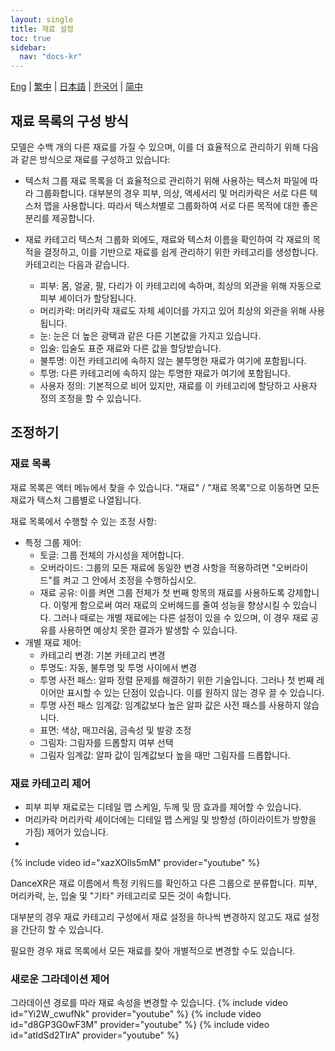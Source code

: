 ```yaml
---
layout: single
title: 재료 설정
toc: true
sidebar:
  nav: "docs-kr"
---
```

[Eng](/dancexr/features/material_settings) | [繁中](/tw/dancexr/features/material_settings) | [日本語](/jp/dancexr/features/material_settings) | [한국어](/kr/dancexr/features/material_settings) | [简中](/zh/dancexr/features/material_settings)


## 재료 목록의 구성 방식

모델은 수백 개의 다른 재료를 가질 수 있으며, 이를 더 효율적으로 관리하기 위해 다음과 같은 방식으로 재료를 구성하고 있습니다:

* 텍스처 그룹
  재료 목록을 더 효율적으로 관리하기 위해 사용하는 텍스처 파일에 따라 그룹화합니다. 대부분의 경우 피부, 의상, 액세서리 및 머리카락은 서로 다른 텍스처 맵을 사용합니다. 따라서 텍스처별로 그룹화하여 서로 다른 목적에 대한 좋은 분리를 제공합니다.

* 재료 카테고리
  텍스처 그룹화 외에도, 재료와 텍스처 이름을 확인하여 각 재료의 목적을 결정하고, 이를 기반으로 재료를 쉽게 관리하기 위한 카테고리를 생성합니다.
  카테고리는 다음과 같습니다.
  * 피부: 몸, 얼굴, 팔, 다리가 이 카테고리에 속하며, 최상의 외관을 위해 자동으로 피부 셰이더가 할당됩니다.
  * 머리카락: 머리카락 재료도 자체 셰이더를 가지고 있어 최상의 외관을 위해 사용됩니다.
  * 눈: 눈은 더 높은 광택과 같은 다른 기본값을 가지고 있습니다.
  * 입술: 입술도 표준 재료와 다른 값을 할당받습니다.
  * 불투명: 이전 카테고리에 속하지 않는 불투명한 재료가 여기에 포함됩니다.
  * 투명: 다른 카테고리에 속하지 않는 투명한 재료가 여기에 포함됩니다.
  * 사용자 정의: 기본적으로 비어 있지만, 재료를 이 카테고리에 할당하고 사용자 정의 조정을 할 수 있습니다.


## 조정하기

### 재료 목록

재료 목록은 액터 메뉴에서 찾을 수 있습니다. "재료" / "재료 목록"으로 이동하면 모든 재료가 텍스처 그룹별로 나열됩니다.

재료 목록에서 수행할 수 있는 조정 사항:
* 특정 그룹 제어:
  * 토글: 그룹 전체의 가시성을 제어합니다.
  * 오버라이드: 그룹의 모든 재료에 동일한 변경 사항을 적용하려면 "오버라이드"를 켜고 그 안에서 조정을 수행하십시오.
  * 재료 공유: 이를 켜면 그룹 전체가 첫 번째 항목의 재료를 사용하도록 강제합니다. 이렇게 함으로써 여러 재료의 오버헤드를 줄여 성능을 향상시킬 수 있습니다. 그러나 때로는 개별 재료에는 다른 설정이 있을 수 있으며, 이 경우 재료 공유를 사용하면 예상치 못한 결과가 발생할 수 있습니다.
* 개별 재료 제어:
  * 카테고리 변경: 기본 카테고리 변경
  * 투명도: 자동, 불투명 및 투명 사이에서 변경
  * 투명 사전 패스: 알파 정렬 문제를 해결하기 위한 기술입니다. 그러나 첫 번째 레이어만 표시할 수 있는 단점이 있습니다. 이를 원하지 않는 경우 끌 수 있습니다.
  * 투명 사전 패스 임계값: 임계값보다 높은 알파 값은 사전 패스를 사용하지 않습니다.
  * 표면: 색상, 매끄러움, 금속성 및 발광 조정
  * 그림자: 그림자를 드롭할지 여부 선택
  * 그림자 임계값: 알파 값이 임계값보다 높을 때만 그림자를 드롭합니다.

### 재료 카테고리 제어

* 피부
  피부 재료로는 디테일 맵 스케일, 두께 및 땀 효과를 제어할 수 있습니다.
* 머리카락
  머리카락 셰이더에는 디테일 맵 스케일 및 방향성 (하이라이트가 방향을 가짐) 제어가 있습니다.
* 

{% include video id="xazXOlls5mM" provider="youtube" %}

DanceXR은 재료 이름에서 특정 키워드를 확인하고 다른 그룹으로 분류합니다. 피부, 머리카락, 눈, 입술 및 "기타" 카테고리로 모든 것이 속합니다.

대부분의 경우 재료 카테고리 구성에서 재료 설정을 하나씩 변경하지 않고도 재료 설정을 간단히 할 수 있습니다.

필요한 경우 재료 목록에서 모든 재료를 찾아 개별적으로 변경할 수도 있습니다.

### 새로운 그라데이션 제어
그라데이션 경로를 따라 재료 속성을 변경할 수 있습니다.
{% include video id="Yi2W_cwufNk" provider="youtube" %}
{% include video id="d8GP3G0wF3M" provider="youtube" %}
{% include video id="atIdSd2TIrA" provider="youtube" %}